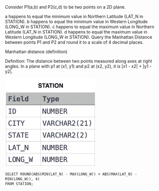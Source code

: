 Consider P1(a,b) and P2(c,d) to be two points on a 2D plane.

a happens to equal the minimum value in Northern Latitude (LAT_N in STATION).
b happens to equal the minimum value in Western Longitude (LONG_W in STATION).
c happens to equal the maximum value in Northern Latitude (LAT_N in STATION).
d happens to equal the maximum value in Western Longitude (LONG_W in STATION).
Query the Manhattan Distance between points P1 and P2 and round it to a scale of 4 decimal places.

Manhattan distance
(definition)

Definition: The distance between two points measured along axes at right angles. 
In a plane with p1 at (x1, y1) and p2 at (x2, y2), it is |x1 - x2| + |y1 - y2|.

![img_1.png](img_1.png)


```roomsql
SELECT ROUND(ABS(MIN(LAT_N) - MAX(LONG_W)) + ABS(MAX(LAT_N) - MIN(LONG_W)), 4)
FROM STATION;
```